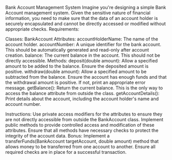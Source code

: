 Bank Account Management System
Imagine you're designing a simple Bank Account management system. Given the sensitive nature of financial information,
you need to make sure that the data of an account holder is securely encapsulated and cannot be directly accessed or
modified without appropriate checks.
Requirements:

Classes:
BankAccount
Attributes:
accountHolderName: The name of the account holder.
accountNumber: A unique identifier for the bank account. This should be automatically generated and read-only after
account creation.
balance: The current balance in the account. This should not be directly accessible.
Methods:
deposit(double amount): Allow a specified amount to be added to the balance. Ensure the deposited amount is positive.
withdraw(double amount): Allow a specified amount to be subtracted from the balance. Ensure the account has enough funds
and that the withdrawal amount is positive. If not, print an appropriate error message.
getBalance(): Return the current balance. This is the only way to access the balance attribute from outside the class.
getAccountDetails(): Print details about the account, including the account holder's name and account number.

Instructions:
Use private access modifiers for the attributes to ensure they are not directly accessible from outside the BankAccount
class.
Implement public methods to provide controlled access and modification of these attributes.
Ensure that all methods have necessary checks to protect the integrity of the account data.
Bonus:
Implement a transferFunds(BankAccount targetAccount, double amount) method that allows money to be transferred from one
account to another. Ensure all required checks are in place for a successful transaction.
